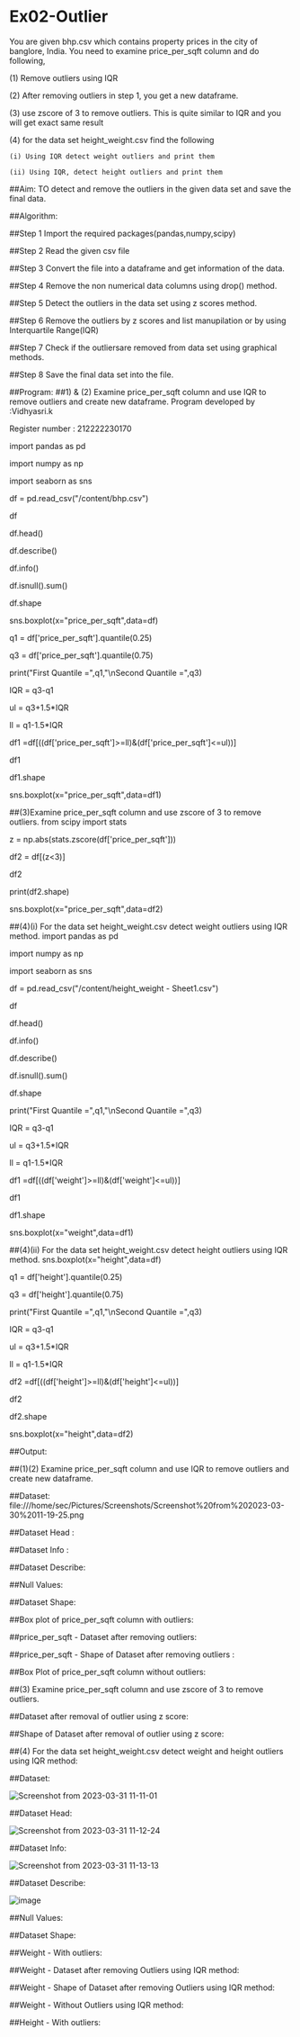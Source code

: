 # Ex02-Outlier

You are given bhp.csv which contains property prices in the city of banglore, India. You need to examine price_per_sqft column and do following,

(1) Remove outliers using IQR 

(2) After removing outliers in step 1, you get a new dataframe.

(3) use zscore of 3 to remove outliers. This is quite similar to IQR and you will get exact same result

(4) for the data set height_weight.csv find the following

    (i) Using IQR detect weight outliers and print them

    (ii) Using IQR, detect height outliers and print them

##Aim:
TO detect and remove the outliers in the given data set and save the final data.

##Algorithm:

##Step 1
Import the required packages(pandas,numpy,scipy)

##Step 2
Read the given csv file

##Step 3
Convert the file into a dataframe and get information of the data.

##Step 4
Remove the non numerical data columns using drop() method.

##Step 5
Detect the outliers in the data set using z scores method.

##Step 6
Remove the outliers by z scores and list manupilation or by using Interquartile Range(IQR)

##Step 7
Check if the outliersare removed from data set using graphical methods.

##Step 8
Save the final data set into the file.

##Program:
##1) & (2) Examine price_per_sqft column and use IQR to remove outliers and create new dataframe.
Program developed by :Vidhyasri.k

Register number : 212222230170

import pandas as pd

import numpy as np

import seaborn as sns

df = pd.read_csv("/content/bhp.csv")

df

df.head()

df.describe()

df.info()

df.isnull().sum()

df.shape

sns.boxplot(x="price_per_sqft",data=df)

q1 = df['price_per_sqft'].quantile(0.25)

q3 = df['price_per_sqft'].quantile(0.75)

print("First Quantile =",q1,"\nSecond Quantile =",q3)

IQR = q3-q1

ul = q3+1.5*IQR

ll = q1-1.5*IQR

df1 =df[((df['price_per_sqft']>=ll)&(df['price_per_sqft']<=ul))]

df1

df1.shape

sns.boxplot(x="price_per_sqft",data=df1)

##(3)Examine price_per_sqft column and use zscore of 3 to remove outliers.
from scipy import stats

z = np.abs(stats.zscore(df['price_per_sqft']))

df2 = df[(z<3)]

df2

print(df2.shape)

sns.boxplot(x="price_per_sqft",data=df2)

##(4)(i) For the data set height_weight.csv detect weight outliers using IQR method.
import pandas as pd

import numpy as np

import seaborn as sns

df = pd.read_csv("/content/height_weight - Sheet1.csv")

df

df.head()

df.info()

df.describe()

df.isnull().sum()

df.shape

print("First Quantile =",q1,"\nSecond Quantile =",q3)

IQR = q3-q1

ul = q3+1.5*IQR

ll = q1-1.5*IQR

df1 =df[((df['weight']>=ll)&(df['weight']<=ul))]

df1

df1.shape

sns.boxplot(x="weight",data=df1)

##(4)(ii) For the data set height_weight.csv detect height outliers using IQR method.
sns.boxplot(x="height",data=df)

q1 = df['height'].quantile(0.25)

q3 = df['height'].quantile(0.75)

print("First Quantile =",q1,"\nSecond Quantile =",q3)

IQR = q3-q1

ul = q3+1.5*IQR

ll = q1-1.5*IQR

df2 =df[((df['height']>=ll)&(df['height']<=ul))]

df2

df2.shape

sns.boxplot(x="height",data=df2)

##Output:

##(1)(2) Examine price_per_sqft column and use IQR to remove outliers and create new dataframe.

##Dataset:
file:///home/sec/Pictures/Screenshots/Screenshot%20from%202023-03-30%2011-19-25.png

##Dataset Head :

##Dataset Info :


##Dataset Describe:

##Null Values:

##Dataset Shape:

##Box plot of price_per_sqft column with outliers:

##price_per_sqft - Dataset after removing outliers:

##price_per_sqft - Shape of Dataset after removing outliers :

##Box Plot of price_per_sqft column without outliers:

##(3) Examine price_per_sqft column and use zscore of 3 to remove outliers.

##Dataset after removal of outlier using z score:

##Shape of Dataset after removal of outlier using z score:

##(4) For the data set height_weight.csv detect weight and height outliers using IQR method:

##Dataset:

![Screenshot from 2023-03-31 11-11-01](https://user-images.githubusercontent.com/119477817/229032996-c5b07d10-7d9b-4970-9ce6-2abb6f532540.png)

##Dataset Head:

![Screenshot from 2023-03-31 11-12-24](https://user-images.githubusercontent.com/119477817/229033172-7d4d05d0-6fcd-466a-b310-0f75918720bd.png)


##Dataset Info:

![Screenshot from 2023-03-31 11-13-13](https://user-images.githubusercontent.com/119477817/229033272-32a45d04-6c18-4b88-af54-6d8e9e7ad552.png)


##Dataset Describe:

![image](https://user-images.githubusercontent.com/119477817/229033345-aa3d56cf-2262-4063-a17b-b3a2da0ded13.png)


##Null Values:


##Dataset Shape:

##Weight - With outliers:

##Weight - Dataset after removing Outliers using IQR method:

##Weight - Shape of Dataset after removing Outliers using IQR method:

##Weight - Without Outliers using IQR method:

##Height - With outliers:


